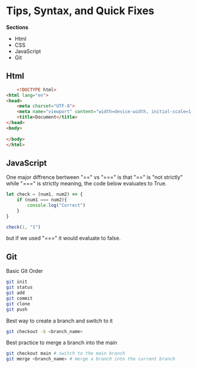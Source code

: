 # Tips, Syntax, and Quick Fixes
**Sections**
* Html
* CSS
* JavaScript
* Git


## Html
```html
    <!DOCTYPE html>
<html lang="en">
<head>
    <meta charset="UTF-8">
    <meta name="viewport" content="width=device-width, initial-scale=1.0">
    <title>Document</title>
</head>
<body>
    
</body>
</html>
```

## JavaScript
One major diffrence bertween "==" vs "===" is that "==" is "not strictly" while "===" is strictly meaning, the code below evaluates to True.

```js
let check = (num1, num2) => {
    if (num1 === num2){
        console.log("Correct")
    }
}

check(1, "1")
```
but if we used "===" it would evaluate to false.


## Git
Basic Git Order
```sh
git init
git status
git add
git commit 
git clone
git push
```

Best way to create a branch and switch to it
```sh
git checkout -b <branch_name>
```

Best practice to merge a branch into the main 
```sh
git checkout main # switch to the main branch
git merge <branch_name> # merge a branch into the current branch
```
